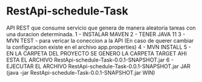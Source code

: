 # RestApi-schedule-Task
API REST que consume servicio que genera de manera aleatoria tareas con una duracion determinada.
1 - INSTALAR MAVEN
2 - TENER JAVA 11
3 - MVN TEST - para vericar la coneccion a la API (En caso de querer cambiar la configuracion existe en el archivo app.properties)
4 - MVN INSTALL
5 - EN LA CARPETA DEL PROYECTO SE GENERO LA CARPETA TARGET AHI ESTA EL ARCHIVO RestApi-schedule-Task-0.0.1-SNAPSHOT.jar
6 - EJECUTAR EL ARCHIVO RestApi-schedule-Task-0.0.1-SNAPSHOT.jar JAR (java -jar RestApi-schedule-Task-0.0.1-SNAPSHOT.jar WIN)
